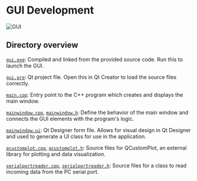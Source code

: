 # GUI Development
![GUI](../docs/visuals/gui.gif)
## Directory overview
[`gui.exe`](gui.exe): Compiled and linked from the provided source code. Run this to launch the GUI.

[`gui.pro`](gui.pro): Qt project file. Open this in Qt Creator to load the source files correctly.

[`main.cpp`](main.cpp): Entry point to the C++ program which creates and displays the main window.

[`mainwindow.cpp`](mainwindow.cpp), [`mainwindow.h`](mainwindow.h): Define the behavior of the main window and connects the GUI elements with the program's logic.


[`mainwindow.ui`](mainwindow.ui): Qt Designer form file. Allows for visual design in Qt Designer and used to generate a UI class for use in the application.

[`qcustomplot.cpp`](qcustomplot.cpp), [`qcustomplot.h`](qcustomplot.h): Source files for QCustomPlot, an external library for plotting and data visualization.

[`serialportreader.cpp`](serialportreader.cpp), [`serialportreader.h`](serialportreader.h): Source files for a class to read incoming data from the PC serial port.

